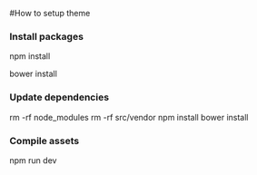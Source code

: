 #How to setup theme

### Install packages
npm install

bower install

### Update dependencies

rm -rf node_modules
rm -rf src/vendor
npm install
bower install

### Compile assets

npm run dev
